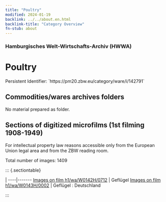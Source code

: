 ```yaml
---
title: "Poultry"
modified: 2024-01-19
backlink: ../../about.en.html
backlink-title: "Category Overview"
fn-stub: about
---
```


### Hamburgisches Welt-Wirtschafts-Archiv (HWWA)

# Poultry

<div class="hint">Persistent Identifier: `https://pm20.zbw.eu/category/ware/i/142791`</div>







## Commodities/wares archives folders





No material prepared as folder.



<a id="filmsections" />

## Sections of digitized microfilms (1st filming 1908-1949)

<p>For intellectual property law reasons accessible only from the European Union legal area and from the ZBW reading room.</p>



<p>Total number of images: 1409</p>




::: {.sectiontable}

 | 
----|-------
<a class="btn" href="https://pm20.zbw.eu/film/h1/wa/W0142H/0712" rel="nofollow">Images on film h1/wa/W0142H/0712</a> | Geflügel
<a class="btn" href="https://pm20.zbw.eu/film/h1/wa/W0143H/0002" rel="nofollow">Images on film h1/wa/W0143H/0002</a> | Geflügel : Deutschland


:::
















